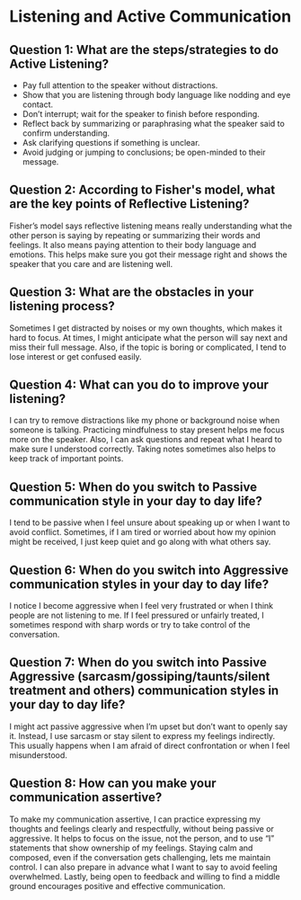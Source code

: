 # **Listening and Active Communication**

## **Question 1: What are the steps/strategies to do Active Listening?** 

- Pay full attention to the speaker without distractions.  
- Show that you are listening through body language like nodding and eye contact.  
- Don’t interrupt; wait for the speaker to finish before responding.  
- Reflect back by summarizing or paraphrasing what the speaker said to confirm understanding.  
- Ask clarifying questions if something is unclear.  
- Avoid judging or jumping to conclusions; be open-minded to their message.  

## **Question 2: According to Fisher's model, what are the key points of Reflective Listening?**

Fisher’s model says reflective listening means really understanding what the other person is saying by repeating or summarizing their words and feelings. It also means paying attention to their body language and emotions. This helps make sure you got their message right and shows the speaker that you care and are listening well.

## **Question 3: What are the obstacles in your listening process?**

Sometimes I get distracted by noises or my own thoughts, which makes it hard to focus. At times, I might anticipate what the person will say next and miss their full message. Also, if the topic is boring or complicated, I tend to lose interest or get confused easily.

## **Question 4: What can you do to improve your listening?**

I can try to remove distractions like my phone or background noise when someone is talking. Practicing mindfulness to stay present helps me focus more on the speaker. Also, I can ask questions and repeat what I heard to make sure I understood correctly. Taking notes sometimes also helps to keep track of important points.

## **Question 5: When do you switch to Passive communication style in your day to day life?**

I tend to be passive when I feel unsure about speaking up or when I want to avoid conflict. Sometimes, if I am tired or worried about how my opinion might be received, I just keep quiet and go along with what others say.

## **Question 6: When do you switch into Aggressive communication styles in your day to day life?**

I notice I become aggressive when I feel very frustrated or when I think people are not listening to me. If I feel pressured or unfairly treated, I sometimes respond with sharp words or try to take control of the conversation.

## **Question 7: When do you switch into Passive Aggressive (sarcasm/gossiping/taunts/silent treatment and others) communication styles in your day to day life?**

I might act passive aggressive when I’m upset but don’t want to openly say it. Instead, I use sarcasm or stay silent to express my feelings indirectly. This usually happens when I am afraid of direct confrontation or when I feel misunderstood.

## **Question 8: How can you make your communication assertive?** 

To make my communication assertive, I can practice expressing my thoughts and feelings clearly and respectfully, without being passive or aggressive. It helps to focus on the issue, not the person, and to use “I” statements that show ownership of my feelings. Staying calm and composed, even if the conversation gets challenging, lets me maintain control. I can also prepare in advance what I want to say to avoid feeling overwhelmed. Lastly, being open to feedback and willing to find a middle ground encourages positive and effective communication.
